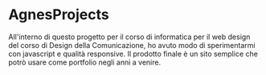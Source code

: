 # AgnesProjects

All'interno di questo progetto per il corso di informatica per il web design del corso di Design della Comunicazione, ho avuto modo di sperimentarmi con javascript e qualità responsive. Il prodotto finale è un sito semplice che potrò usare come portfolio negli anni a venire. 